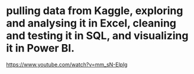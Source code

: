 # pulling data from Kaggle, exploring and analysing it in Excel, cleaning and testing it in SQL, and visualizing it in Power BI.
https://www.youtube.com/watch?v=mm_sN-Elplg
